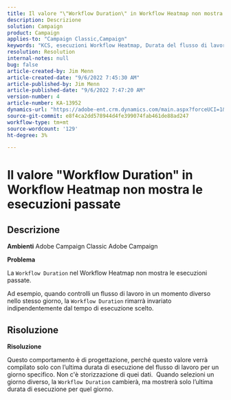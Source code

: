 ```yaml
---
title: Il valore "\"Workflow Duration\" in Workflow Heatmap non mostra le esecuzioni passate"
description: Descrizione
solution: Campaign
product: Campaign
applies-to: "Campaign Classic,Campaign"
keywords: "KCS, esecuzioni Workflow Heatmap, Durata del flusso di lavoro, esecuzioni passate, Adobe Campaign"
resolution: Resolution
internal-notes: null
bug: false
article-created-by: Jim Menn
article-created-date: "9/6/2022 7:45:30 AM"
article-published-by: Jim Menn
article-published-date: "9/6/2022 7:47:20 AM"
version-number: 4
article-number: KA-13952
dynamics-url: "https://adobe-ent.crm.dynamics.com/main.aspx?forceUCI=1&pagetype=entityrecord&etn=knowledgearticle&id=026920e0-b72d-ed11-9db1-0022480866ad"
source-git-commit: e8f4ca2dd578944d4fe399074fab461de88ad247
workflow-type: tm+mt
source-wordcount: '129'
ht-degree: 3%

---
```


# Il valore &quot;Workflow Duration&quot; in Workflow Heatmap non mostra le esecuzioni passate

## Descrizione


<b>Ambienti</b>
Adobe Campaign Classic Adobe Campaign

<b>Problema</b>

La `Workflow Duration` nel Workflow Heatmap non mostra le esecuzioni passate.

Ad esempio, quando controlli un flusso di lavoro in un momento diverso nello stesso giorno, la `Workflow Duration` rimarrà invariato indipendentemente dal tempo di esecuzione scelto.


## Risoluzione


<b>Risoluzione</b>

Questo comportamento è di progettazione, perché questo valore verrà compilato solo con l’ultima durata di esecuzione del flusso di lavoro per un giorno specifico.
Non c&#39;è storizzazione di quei dati. 
Quando selezioni un giorno diverso, la `Workflow Duration` cambierà, ma mostrerà solo l’ultima durata di esecuzione per quel giorno.


